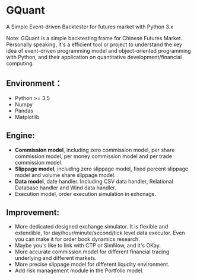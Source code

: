 # GQuant

A Simple Event-driven Backtester for futures market with Python 3.x

Note: GQuant is a simple backtesting frame for Chinese Futures Market. Personally speaking, it's a efficient tool or project to understand the key idea of event-driven programming model and object-oriented programming with Python, and their application on quantitative development/financial computing. 

## Environment：

- Python >= 3.5
- Numpy
- Pandas
- Matplotlib

## Engine:

- **Commission model**, including zero commission model, per share commission model, per money commission model and per trade commission model.
- **Slippage model**, including zero slippage model, fixed percent slippage model and volume share slippage model.
- **Data model**, date handler. Including CSV data handler, Relational Database handler and Wind data handler. 
- Execution model, order execution simulation in exhcnage.

## Improvement:

- More dedicated designed exchange simulator. It is flexible and extendible, for day/hour/minute/second/tick level data executor. Even you can make it for order book dynamics research.
- Maybe you's like to link with CTP or SimNow, and it's OKay.
- More accurate commission model for different financial trading underlying and  different markets. 
- More precise slippage model for different liqudity environment.
- Add risk management module in the Portfolio model.